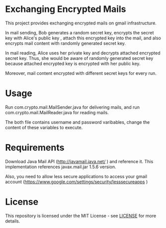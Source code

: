 # Exchanging Encrypted Mails

This project provides exchanging encrypted mails on gmail infrastructure. 

In mail sending, Bob generates a random secret key, encrypts the secret key with Alice's public key
, attach this encrypted key into the mail, and also encrypts mail content with randomly generated secret key.

In mail reading, Alice uses her private key and decrypts attached encrypted secret key. 
Thus, she would be aware of randomly generated secret key because attached encrypted key is encrypted with her public key.

Moreover, mail content encrypted with different secret keys for every run.

# Usage

Run com.crypto.mail.MailSender.java for delivering mails, and run com.crypto.mail.MailReader.java for reading mails. 

The both file contains username and password varibables, change the content of these variables to execute.

# Requirements

Download Java Mail API (http://javamail.java.net/ ) and reference it. This implementation references javax.mail.jar 1.5.6 version.

Also, you need to allow less secure applications to access your gmail account (https://www.google.com/settings/security/lesssecureapps )

# License

This repository is licensed under the MIT License - see [LICENSE](https://github.com/serengil/exchanging-encrypted-mails/blob/master/LICENSE) for more details.
